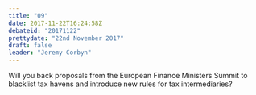 ```yaml
---
title: "09"
date: 2017-11-22T16:24:58Z
debateid: "20171122"
prettydate: "22nd November 2017"
draft: false
leader: "Jeremy Corbyn"
---
```


Will you back proposals from the European Finance Ministers Summit to blacklist tax havens and introduce new rules for tax intermediaries?